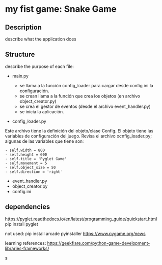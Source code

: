 

# my fist game: Snake Game

## Description

describe what the application does

## Structure

describe the purpose of each file:
- main.py

    - se llama a la función config_loader para cargar desde config.ini la configuración.
    - se crean llama a la función que crea los objetos (en archivo object_creator.py)
    - se crea el gestor de eventos (desde el archivo event_handler.py)
    - se inicia la aplicación.

- config_loader.py

Este archivo tiene la definición del objeto/clase Config.
El objeto tiene las variables de configuración del juego.
Revisa el archivo ocnfig_loader.py; algunas de las variables que tiene son:

    - self.width = 800
    - self.height = 600
    - self.title = 'Pyglet Game'
    - self.movement = 5
    - self.object_size = 50
    - self.direction = 'right'

- event_handler.py
- object_creator.py
- config.ini


## dependencies

https://pyglet.readthedocs.io/en/latest/programming_guide/quickstart.html
pip install pyglet

not used:
pip install arcade pyinstaller
https://www.pygame.org/news

learning references:
https://geekflare.com/python-game-development-libraries-frameworks/

s